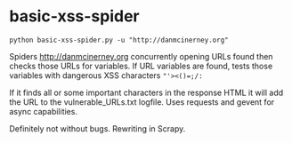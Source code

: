 basic-xss-spider
============

```python basic-xss-spider.py -u "http://danmcinerney.org"```

Spiders http://danmcinerney.org concurrently opening URLs found then checks those URLs for variables. If URL variables are found, tests those variables with dangerous XSS characters ```"'><()=;/:```


If it finds all or some important characters in the response HTML it will add the URL to the vulnerable_URLs.txt logfile. Uses requests and gevent for async capabilities.


Definitely not without bugs. Rewriting in Scrapy.
